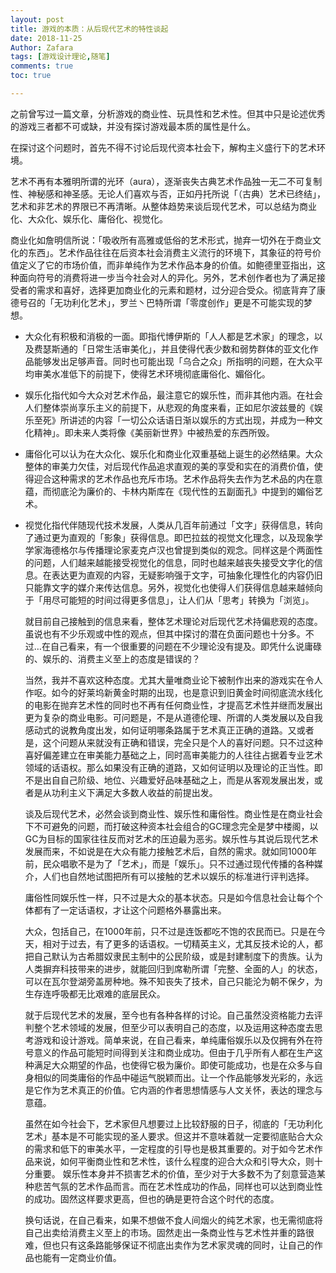 ```yaml
---
layout: post
title: 游戏的本质：从后现代艺术的特性谈起
date: 2018-11-25
Author: Zafara
tags: [游戏设计理论,随笔]
comments: true
toc: true

---
```


  之前曾写过一篇文章，分析游戏的商业性、玩具性和艺术性。但其中只是论述优秀的游戏三者都不可或缺，并没有探讨游戏最本质的属性是什么。
  
  在探讨这个问题时，首先不得不讨论后现代资本社会下，解构主义盛行下的艺术环境。
  
  艺术不再有本雅明所谓的光环（aura），逐渐丧失古典艺术作品独一无二不可复制性、神秘感和神圣感。无论人们喜欢与否，正如丹托所说「（古典）艺术已终结」，艺术和非艺术的界限已不再清晰。从整体趋势来谈后现代艺术，可以总结为商业化、大众化、娱乐化、庸俗化、视觉化。
  
  商业化如詹明信所说：「吸收所有高雅或低俗的艺术形式，抛弃一切外在于商业文化的东西」。艺术作品往往在后资本社会消费主义流行的环境下，其象征的符号价值定义了它的市场价值，而非单纯作为艺术作品本身的价值。如鲍德里亚指出，这种面向符号的消费将进一步当今社会对人的异化。另外，艺术创作者也为了满足接受者的需求和喜好，选择更加商业化的元素和题材，过分迎合受众。彻底背弃了康德号召的「无功利化艺术」，罗兰丶巴特所谓「零度创作」更是不可能实现的梦想。
  
- 大众化有积极和消极的一面。即指代博伊斯的「人人都是艺术家」的理念，以及费瑟斯通的「日常生活审美化」，并且使得代表少数和弱势群体的亚文化作品能够发出足够声音。同时也可能出现「乌合之众」所指明的问题，在大众平均审美水准低下的前提下，使得艺术环境彻底庸俗化、媚俗化。
  
- 娱乐化指代如今大众对艺术作品，最注意它的娱乐性，而非其他内涵。在社会人们整体崇尚享乐主义的前提下，从悲观的角度来看，正如尼尔波兹曼的《娱乐至死》所讲述的内容「一切公众话语日渐以娱乐的方式出现，并成为一种文化精神」。即未来人类将像《美丽新世界》中被热爱的东西所毁。
  
- 庸俗化可以认为在大众化、娱乐化和商业化双重基础上诞生的必然结果。大众整体的审美力欠佳，对后现代作品追求直观的美的享受和实在的消费价值，使得迎合这种需求的艺术作品也充斥市场。艺术作品将失去作为艺术品的内在意蕴，而彻底沦为廉价的、卡林内斯库在《现代性的五副面孔》中提到的媚俗艺术。
  
- 视觉化指代伴随现代技术发展，人类从几百年前通过「文字」获得信息，转向了通过更为直观的「影象」获得信息。即巴拉兹的视觉文化理念，以及现象学学家海德格尔与传播理论家麦克卢汉也曾提到类似的观念。同样这是个两面性的问题，人们越来越能接受视觉化的信息，同时也越来越丧失接受文字化的信息。在表达更为直观的内容，无疑影响强于文字，可抽象化理性化的内容仍旧只能靠文字的媒介来传达信息。另外，视觉化也使得人们获得信息越来越倾向于「用尽可能短的时间过得更多信息」，让人们从「思考」转换为「浏览」。

  就目前自己接触到的信息来看，整体艺术理论对后现代艺术持偏悲观的态度。虽说也有不少乐观或中性的观点，但其中探讨的潜在负面问题也十分多。不过…在自己看来，有一个很重要的问题在不少理论没有提及。即凭什么说庸碌的、娱乐的、消费主义至上的态度是错误的？
  
  当然，我并不喜欢这种态度。尤其大量唯商业论下被制作出来的游戏实在令人作呕。如今的好莱坞新黄金时期的出现，也是意识到旧黄金时间彻底流水线化的电影在抛弃艺术性的同时也不再有任何商业性，才提高艺术性并继而发展出更为复杂的商业电影。可问题是，不是从道德伦理、所谓的人类发展以及自我感动式的说教角度出发，如何证明哪条路属于艺术真正正确的道路。又或者是，这个问题从来就没有正确和错误，完全只是个人的喜好问题。只不过这种喜好偏差建立在审美能力基础之上，同时高审美能力的人往往占据着专业艺术领域的话语权。那么如果没有正确的道路，又如何证明以及理论的正当性。即不是出自自己阶级、地位、兴趣爱好品味基础之上，而是从客观发展出发，或者是从功利主义下满足大多数人收益的前提出发。
  
  谈及后现代艺术，必然会谈到商业性、娱乐性和庸俗性。商业性是在商业社会下不可避免的问题，而打破这种资本社会组合的GC理念完全是梦中楼阁，以GC为目标的国家往往反而对艺术的压迫最为恶劣。娱乐性与其说后现代艺术发展而来，不如说是在大众有能力接触艺术后，自然的需求。就如同1000年前，民众唱歌不是为了「艺术」，而是「娱乐」。只不过通过现代传播的各种媒介，人们也自然地试图把所有可以接触的艺术以娱乐的标准进行评判选择。
  
  庸俗性同娱乐性一样，只不过是大众的基本状态。只是如今信息社会让每个个体都有了一定话语权，才让这个问题格外暴露出来。
  
  大众，包括自己，在1000年前，只不过是连饭都吃不饱的农民而已。只是在今天，相对于过去，有了更多的话语权。一切精英主义，尤其反技术论的人，都把自己默认为古希腊奴隶民主制中的公民阶级，或是封建制度下的贵族。认为人类摒弃科技带来的进步，就能回归到席勒所谓「完整、全面的人」的状态，可以在瓦尔登湖旁盖房种地。殊不知丧失了技术，自己只能沦为朝不保夕，为生存连呼吸都无比艰难的底层民众。

  就于后现代艺术的发展，至今也有各种各样的讨论。自己虽然没资格能力去评判整个艺术领域的发展，但至少可以表明自己的态度，以及运用这种态度去思考游戏和设计游戏。简单来说，在自己看来，单纯庸俗娱乐以及仅拥有外在符号意义的作品可能短时间得到关注和商业成功。但由于几乎所有人都在生产这种满足大众期望的作品，也使得它极为廉价。即使可能成功，也是在众多与自身相似的同类庸俗的作品中碰运气脱颖而出。让一个作品能够发光彩的，永远是它作为艺术真正的价值。它内涵的作者思想情感与人文关怀，表达的理念与意蕴。
  
  虽然在如今社会下，艺术家但凡想要过上比较舒服的日子，彻底的「无功利化艺术」基本是不可能实现的圣人要求。但这并不意味着就一定要彻底贴合大众的需求和低下的审美水平，一定程度的引导也是极其重要的。对于如今艺术作品来说，如何平衡商业性和艺术性，该什么程度的迎合大众和引导大众，则十分重要。 娱乐性本身并不损害艺术的价值，至少对于大多数不为了刻意营造某种悲苦气氛的艺术作品而言。而在艺术性成功的作品，同样也可以达到商业性的成功。固然这样要求更高，但也的确是更符合这个时代的态度。
  
  换句话说，在自己看来，如果不想做不食人间烟火的纯艺术家，也无需彻底将自己出卖给消费主义至上的市场。固然走出一条商业性与艺术性并重的路很难，但也只有这条路能够保证不彻底出卖作为艺术家灵魂的同时，让自己的作品也能有一定商业价值。
